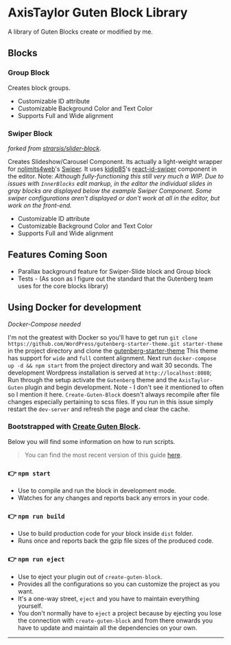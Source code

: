 # AxisTaylor Guten Block Library
A library of Guten Blocks create or modified by me.

## Blocks
### Group Block
Creates block groups.
- Customizable ID attribute
- Customizable Background Color and Text Color
- Supports Full and Wide alignment

### Swiper Block
*forked from [strarsis/slider-block](https://github.com/strarsis/slider-block)*.

Creates Slideshow/Carousel Component. Its actually a light-weight wrapper for [nolimits4web](https://github.com/nolimits4web)'s [Swiper](https://github.com/nolimits4web/swiper). It uses [kidjp85](https://github.com/kidjp85)'s [react-id-swiper](https://github.com/kidjp85/react-id-swiper) component in the editor. Note: *Although fully-functioning this still very much a WIP. Due to issues with `InnerBlocks` edit markup, in the editor the individual slides in gray blocks are displayed below the example Swiper Component. Some swiper configurations aren't displayed or don't work at all in the editor, but work on the front-end.*
- Customizable ID attribute
- Customizable Background Color and Text Color
- Supports Full and Wide alignment

## Features Coming Soon
- Parallax background feature for Swiper-Slide block and Group block
- Tests - (As soon as I figure out the standard that the Gutenberg team uses for the core blocks library)

## Using Docker for development
*Docker-Compose needed*

I'm not the greatest with Docker so you'll have to get run `git clone https://github.com/WordPress/gutenberg-starter-theme.git starter-theme` in the project directory and clone the [gutenberg-starter-theme](https://github.com/WordPress/gutenberg-starter-theme)
This theme has support for `wide` and `full` content alignment. Next run `docker-compose up -d && npm start` from the project directory and wait 30 seconds. The development Wordpress installation is served at `http://localhost:8080`; Run through the setup activate the `Gutenberg` theme and the `AxisTaylor-Guten` plugin and begin development. Note - I don't see it mentioned to often so I mention it here. `Create-Guten-Block` doesn't always recompile after file changes especially pertaining to scss files. If you run in this issue simply restart the `dev-server` and refresh the page and clear the cache. 

### Bootstrapped with [Create Guten Block](https://github.com/ahmadawais/create-guten-block).

Below you will find some information on how to run scripts.

>You can find the most recent version of this guide [here](https://github.com/ahmadawais/create-guten-block).

### 👉  `npm start`
- Use to compile and run the block in development mode.
- Watches for any changes and reports back any errors in your code.

### 👉  `npm run build`
- Use to build production code for your block inside `dist` folder.
- Runs once and reports back the gzip file sizes of the produced code.

### 👉  `npm run eject`
- Use to eject your plugin out of `create-guten-block`.
- Provides all the configurations so you can customize the project as you want.
- It's a one-way street, `eject` and you have to maintain everything yourself.
- You don't normally have to `eject` a project because by ejecting you lose the connection with `create-guten-block` and from there onwards you have to update and maintain all the dependencies on your own.

---